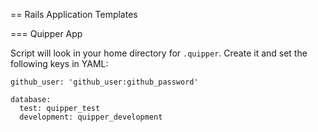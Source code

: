 == Rails Application Templates

=== Quipper App

Script will look in your home directory for `.quipper`. Create it and set the following keys in YAML:

```
github_user: 'github_user:github_password'

database:
  test: quipper_test
  development: quipper_development
```